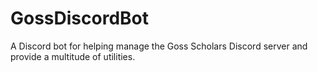 # GossDiscordBot
A Discord bot for helping manage the Goss Scholars Discord server and provide a multitude of utilities.
